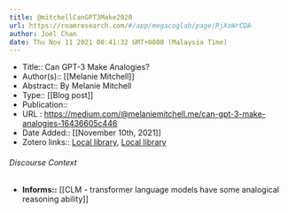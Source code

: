 ```yaml
---
title: @mitchellCanGPT3Make2020
url: https://roamresearch.com/#/app/megacoglab/page/RjXoWrCDA
author: Joel Chan
date: Thu Nov 11 2021 00:41:32 GMT+0800 (Malaysia Time)
---
```


- Title:: Can GPT-3 Make Analogies?
- Author(s):: [[Melanie Mitchell]]
- Abstract:: By Melanie Mitchell
- Type:: [[Blog post]]
- Publication::
- URL : https://medium.com/@melaniemitchell.me/can-gpt-3-make-analogies-16436605c446
- Date Added:: [[November 10th, 2021]]
- Zotero links:: [Local library](zotero://select/groups/2451508/items/E2W2LXJA), [Local library](https://www.zotero.org/groups/2451508/items/E2W2LXJA)

###### Discourse Context

- **Informs::** [[CLM - transformer language models have some analogical reasoning ability]]
